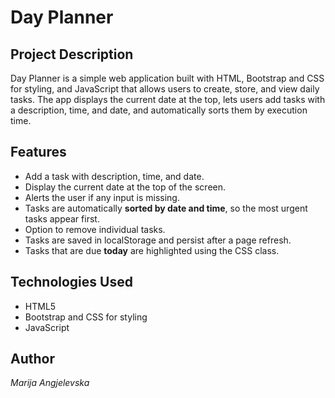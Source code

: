 # Day Planner

## Project Description

Day Planner is a simple web application built with HTML, Bootstrap and CSS for styling, and JavaScript that allows users to create, store, and view daily tasks. The app displays the current date at the top, lets users add tasks with a description, time, and date, and automatically sorts them by execution time.

## Features

- Add a task with description, time, and date.
- Display the current date at the top of the screen.
- Alerts the user if any input is missing.
- Tasks are automatically **sorted by date and time**, so the most urgent tasks appear first.
- Option to remove individual tasks.
- Tasks are saved in localStorage and persist after a page refresh.
- Tasks that are due **today** are highlighted using the CSS class.

## Technologies Used

- HTML5
- Bootstrap and CSS for styling
- JavaScript

## Author

_Marija Angjelevska_
